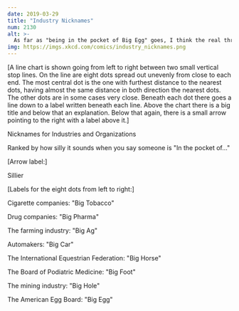 ```yaml
---
date: 2019-03-29
title: "Industry Nicknames"
num: 2130
alt: >-
  As far as "being in the pocket of Big Egg" goes, I think the real threat is Chansey.
img: https://imgs.xkcd.com/comics/industry_nicknames.png
---
```

[A line chart is shown going from left to right between two small vertical stop lines. On the line are eight dots spread out unevenly from close to each end. The most central dot is the one with furthest distance to the nearest dots, having almost the same distance in both direction the nearest dots. The other dots are in some cases very close. Beneath each dot there goes a line down to a label written beneath each line. Above the chart there is a big title and below that an explanation. Below that again, there is a small arrow pointing to the right with a label above it.]

Nicknames for Industries and Organizations

Ranked by how silly it sounds when you say someone is "In the pocket of..."

[Arrow label:]

Sillier

[Labels for the eight dots from left to right:]

Cigarette companies: "Big Tobacco"

Drug companies: "Big Pharma"

The farming industry: "Big Ag"

Automakers: "Big Car"

The International Equestrian Federation: "Big Horse"

The Board of Podiatric Medicine: "Big Foot"

The mining industry: "Big Hole"

The American Egg Board: "Big Egg"